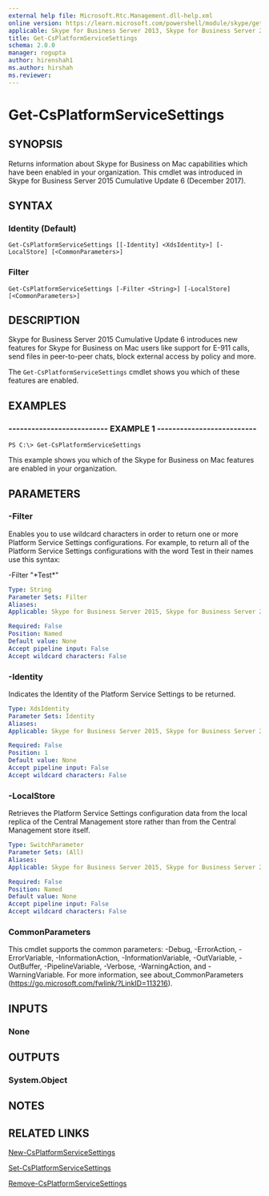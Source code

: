 ```yaml
---
external help file: Microsoft.Rtc.Management.dll-help.xml
online version: https://learn.microsoft.com/powershell/module/skype/get-csplatformservicesettings
applicable: Skype for Business Server 2013, Skype for Business Server 2015, Skype for Business Server 2019
title: Get-CsPlatformServiceSettings
schema: 2.0.0
manager: rogupta
author: hirenshah1
ms.author: hirshah
ms.reviewer:
---
```


# Get-CsPlatformServiceSettings

## SYNOPSIS
Returns information about Skype for Business on Mac capabilities which have been enabled in your organization. This cmdlet was introduced in Skype for Business Server 2015 Cumulative Update 6 (December 2017).

## SYNTAX

### Identity (Default)
```
Get-CsPlatformServiceSettings [[-Identity] <XdsIdentity>] [-LocalStore] [<CommonParameters>]
```

### Filter
```
Get-CsPlatformServiceSettings [-Filter <String>] [-LocalStore] [<CommonParameters>]
```

## DESCRIPTION
Skype for Business Server 2015 Cumulative Update 6 introduces new features for Skype for Business on Mac users like support for E-911 calls, send files in peer-to-peer chats, block external access by policy and more.

The `Get-CsPlatformServiceSettings` cmdlet shows you which of these features are enabled.

## EXAMPLES

### -------------------------- EXAMPLE 1 --------------------------
```
PS C:\> Get-CsPlatformServiceSettings
```

This example shows you which of the Skype for Business on Mac features are enabled in your organization.

## PARAMETERS

### -Filter
Enables you to use wildcard characters in order to return one or more Platform Service Settings configurations.
For example, to return all of the Platform Service Settings configurations with the word Test in their names use this syntax:

-Filter "\*Test*"

```yaml
Type: String
Parameter Sets: Filter
Aliases:
Applicable: Skype for Business Server 2015, Skype for Business Server 2019

Required: False
Position: Named
Default value: None
Accept pipeline input: False
Accept wildcard characters: False
```

### -Identity
Indicates the Identity of the Platform Service Settings to be returned.

```yaml
Type: XdsIdentity
Parameter Sets: Identity
Aliases:
Applicable: Skype for Business Server 2015, Skype for Business Server 2019

Required: False
Position: 1
Default value: None
Accept pipeline input: False
Accept wildcard characters: False
```

### -LocalStore
Retrieves the Platform Service Settings configuration data from the local replica of the Central Management store rather than from the Central Management store itself.

```yaml
Type: SwitchParameter
Parameter Sets: (All)
Aliases:
Applicable: Skype for Business Server 2015, Skype for Business Server 2019

Required: False
Position: Named
Default value: None
Accept pipeline input: False
Accept wildcard characters: False
```

### CommonParameters
This cmdlet supports the common parameters: -Debug, -ErrorAction, -ErrorVariable, -InformationAction, -InformationVariable, -OutVariable, -OutBuffer, -PipelineVariable, -Verbose, -WarningAction, and -WarningVariable.
For more information, see about_CommonParameters (https://go.microsoft.com/fwlink/?LinkID=113216).

## INPUTS

### None


## OUTPUTS

### System.Object

## NOTES

## RELATED LINKS
[New-CsPlatformServiceSettings](https://learn.microsoft.com/powershell/module/skype/new-csplatformservicesettings?view=skype-ps)

[Set-CsPlatformServiceSettings](https://learn.microsoft.com/powershell/module/skype/set-csplatformservicesettings?view=skype-ps)

[Remove-CsPlatformServiceSettings](https://learn.microsoft.com/powershell/module/skype/remove-csplatformservicesettings?view=skype-ps)

